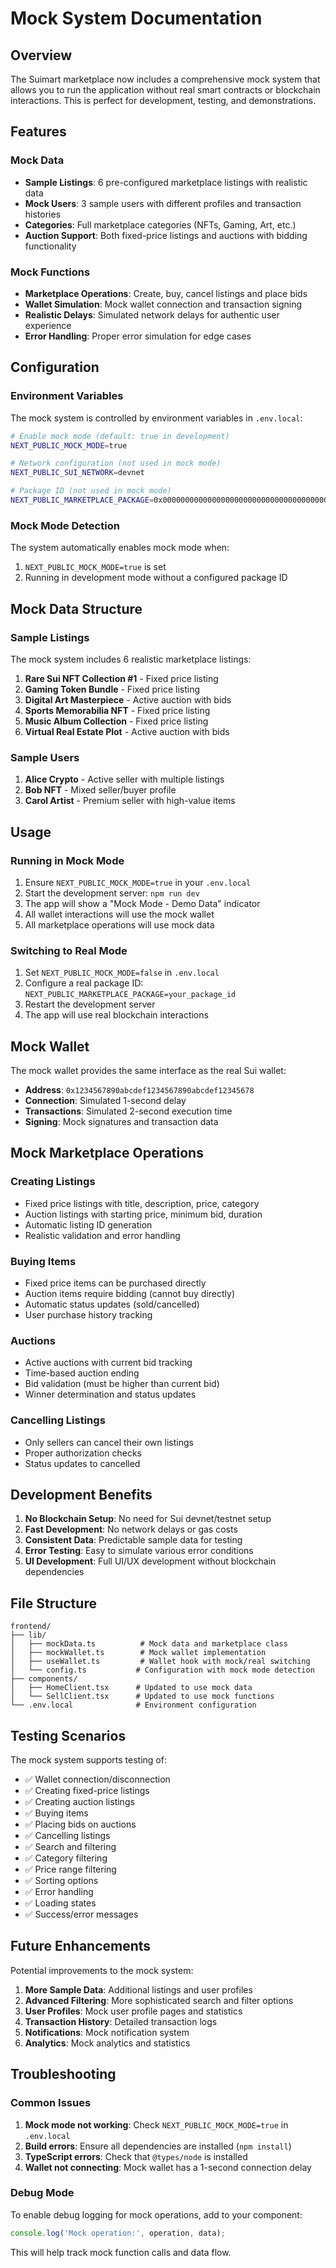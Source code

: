 # Mock System Documentation

## Overview

The Suimart marketplace now includes a comprehensive mock system that allows you to run the application without real smart contracts or blockchain interactions. This is perfect for development, testing, and demonstrations.

## Features

### Mock Data
- **Sample Listings**: 6 pre-configured marketplace listings with realistic data
- **Mock Users**: 3 sample users with different profiles and transaction histories
- **Categories**: Full marketplace categories (NFTs, Gaming, Art, etc.)
- **Auction Support**: Both fixed-price listings and auctions with bidding functionality

### Mock Functions
- **Marketplace Operations**: Create, buy, cancel listings and place bids
- **Wallet Simulation**: Mock wallet connection and transaction signing
- **Realistic Delays**: Simulated network delays for authentic user experience
- **Error Handling**: Proper error simulation for edge cases

## Configuration

### Environment Variables

The mock system is controlled by environment variables in `.env.local`:

```bash
# Enable mock mode (default: true in development)
NEXT_PUBLIC_MOCK_MODE=true

# Network configuration (not used in mock mode)
NEXT_PUBLIC_SUI_NETWORK=devnet

# Package ID (not used in mock mode)
NEXT_PUBLIC_MARKETPLACE_PACKAGE=0x0000000000000000000000000000000000000000000000000000000000000000
```

### Mock Mode Detection

The system automatically enables mock mode when:
1. `NEXT_PUBLIC_MOCK_MODE=true` is set
2. Running in development mode without a configured package ID

## Mock Data Structure

### Sample Listings

The mock system includes 6 realistic marketplace listings:

1. **Rare Sui NFT Collection #1** - Fixed price listing
2. **Gaming Token Bundle** - Fixed price listing  
3. **Digital Art Masterpiece** - Active auction with bids
4. **Sports Memorabilia NFT** - Fixed price listing
5. **Music Album Collection** - Fixed price listing
6. **Virtual Real Estate Plot** - Active auction with bids

### Sample Users

1. **Alice Crypto** - Active seller with multiple listings
2. **Bob NFT** - Mixed seller/buyer profile
3. **Carol Artist** - Premium seller with high-value items

## Usage

### Running in Mock Mode

1. Ensure `NEXT_PUBLIC_MOCK_MODE=true` in your `.env.local`
2. Start the development server: `npm run dev`
3. The app will show a "Mock Mode - Demo Data" indicator
4. All wallet interactions will use the mock wallet
5. All marketplace operations will use mock data

### Switching to Real Mode

1. Set `NEXT_PUBLIC_MOCK_MODE=false` in `.env.local`
2. Configure a real package ID: `NEXT_PUBLIC_MARKETPLACE_PACKAGE=your_package_id`
3. Restart the development server
4. The app will use real blockchain interactions

## Mock Wallet

The mock wallet provides the same interface as the real Sui wallet:

- **Address**: `0x1234567890abcdef1234567890abcdef12345678`
- **Connection**: Simulated 1-second delay
- **Transactions**: Simulated 2-second execution time
- **Signing**: Mock signatures and transaction data

## Mock Marketplace Operations

### Creating Listings
- Fixed price listings with title, description, price, category
- Auction listings with starting price, minimum bid, duration
- Automatic listing ID generation
- Realistic validation and error handling

### Buying Items
- Fixed price items can be purchased directly
- Auction items require bidding (cannot buy directly)
- Automatic status updates (sold/cancelled)
- User purchase history tracking

### Auctions
- Active auctions with current bid tracking
- Time-based auction ending
- Bid validation (must be higher than current bid)
- Winner determination and status updates

### Cancelling Listings
- Only sellers can cancel their own listings
- Proper authorization checks
- Status updates to cancelled

## Development Benefits

1. **No Blockchain Setup**: No need for Sui devnet/testnet setup
2. **Fast Development**: No network delays or gas costs
3. **Consistent Data**: Predictable sample data for testing
4. **Error Testing**: Easy to simulate various error conditions
5. **UI Development**: Full UI/UX development without blockchain dependencies

## File Structure

```
frontend/
├── lib/
│   ├── mockData.ts          # Mock data and marketplace class
│   ├── mockWallet.ts        # Mock wallet implementation
│   ├── useWallet.ts         # Wallet hook with mock/real switching
│   └── config.ts           # Configuration with mock mode detection
├── components/
│   ├── HomeClient.tsx      # Updated to use mock data
│   └── SellClient.tsx      # Updated to use mock functions
└── .env.local              # Environment configuration
```

## Testing Scenarios

The mock system supports testing of:

- ✅ Wallet connection/disconnection
- ✅ Creating fixed-price listings
- ✅ Creating auction listings
- ✅ Buying items
- ✅ Placing bids on auctions
- ✅ Cancelling listings
- ✅ Search and filtering
- ✅ Category filtering
- ✅ Price range filtering
- ✅ Sorting options
- ✅ Error handling
- ✅ Loading states
- ✅ Success/error messages

## Future Enhancements

Potential improvements to the mock system:

1. **More Sample Data**: Additional listings and user profiles
2. **Advanced Filtering**: More sophisticated search and filter options
3. **User Profiles**: Mock user profile pages and statistics
4. **Transaction History**: Detailed transaction logs
5. **Notifications**: Mock notification system
6. **Analytics**: Mock analytics and statistics

## Troubleshooting

### Common Issues

1. **Mock mode not working**: Check `NEXT_PUBLIC_MOCK_MODE=true` in `.env.local`
2. **Build errors**: Ensure all dependencies are installed (`npm install`)
3. **TypeScript errors**: Check that `@types/node` is installed
4. **Wallet not connecting**: Mock wallet has a 1-second connection delay

### Debug Mode

To enable debug logging for mock operations, add to your component:

```typescript
console.log('Mock operation:', operation, data);
```

This will help track mock function calls and data flow.